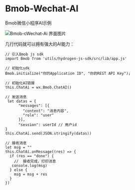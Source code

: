 # Bmob-Wechat-AI
Bmob微信小程序AI示例

![Bmob-cWechat-Ai 界面图片](https://upload-images.jianshu.io/upload_images/10949492-69d3187c40b97bbc.png?imageMogr2/auto-orient/strip%7CimageView2/2/w/1240)

几行代码就可以拥有强大的AI能力：
```
// 引入Bmob js sdk
import Bmob from 'utils/hydrogen-js-sdk/src/lib/app.js'

// 初始化sdk
Bmob.initialize("你的Application ID", "你的REST API Key");

// 初始化AI链接
this.ChatAi = wx.Bmob.ChatAI()

// 发送消息
 let datas = {
      "messages": [{
        "content": "消息内容",
        "role": "user"
      }],
      "session": userId // 用户id
}
this.ChatAi.send(JSON.stringify(datas))

// 接收消息
let msg = ""
this.ChatAi.onMessage((res) => {
  if (res == "done") {
    //  接收完成，打印消息
   console.log(msg)
  } else {
    msg = msg + res
  }
})

```